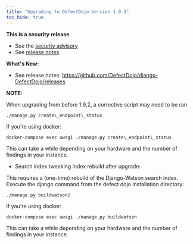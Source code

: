 ```yaml
---
title: "Upgrading to DefectDojo Version 1.9.3"
toc_hide: true
---
```

**This is a security release**

-   See the [security
    advisory](https://github.com/DefectDojo/django-DefectDojo/security/advisories/GHSA-8q8j-7wc4-vjg5)
-   See [release
    notes](https://github.com/DefectDojo/django-DefectDojo/releases/tag/1.9.3)

**What\'s New:**

-   See release notes:
    <https://github.com/DefectDojo/django-DefectDojo/releases>

**NOTE:**

When upgrading from before 1.9.2, a corrective script may need to be ran

`./manage.py create\_endpoint\_status`

If you\'re using docker:

`docker-compose exec uwsgi ./manage.py create\_endpoint\_status`

This can take a while depending on your hardware and the number of
findings in your instance.

-   Search index tweaking index rebuild after upgrade:

This requires a (one-time) rebuild of the Django-Watson search index.
Execute the django command from the defect dojo installation directory:

`./manage.py buildwatson]`

If you\'re using docker:

`docker-compose exec uwsgi ./manage.py buildwatson`

This can take a while depending on your hardware and the number of
findings in your instance.

